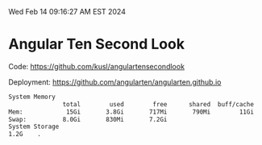 Wed Feb 14 09:16:27 AM EST 2024

# Angular Ten Second Look

Code: https://github.com/kusl/angulartensecondlook

Deployment: https://github.com/angularten/angularten.github.io

```bash
System Memory
               total        used        free      shared  buff/cache   available
Mem:            15Gi       3.8Gi       717Mi       790Mi        11Gi        11Gi
Swap:          8.0Gi       830Mi       7.2Gi
System Storage
1.2G	.
```
